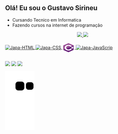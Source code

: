## Olá! Eu sou o Gustavo Sirineu

- Cursando Tecnico em Informatica
- Fazendo cursos na internet de programação





<div align="center">
  <a href="https://github.com/Sirineuu">
  <img height="180em" src="https://github-readme-stats.vercel.app/api?username=Sirineuu&show_icons=true&theme=dark&include_all_commits=true&count_private=true"/>
  <img height="180em" src="https://github-readme-stats.vercel.app/api/top-langs/?username=Sirineuu&layout=compact&langs_count=7&theme=dark"/>
</div>

 <div style="display: inline_block"><br>
  <img align="center" alt="Japa-HTML" height="30" width="40" src="https://cdn.jsdelivr.net/gh/devicons/devicon/icons/html5/html5-original.svg">
  <img align="center" alt="Japa-CSS" height="30" width="40" src="https://cdn.jsdelivr.net/gh/devicons/devicon/icons/css3/css3-original.svg">
  <img align="center" alt="Japa-csharp" height="30" width="40" src="https://raw.githubusercontent.com/devicons/devicon/master/icons/csharp/csharp-original.svg">
  <img align="center" alt="Japa-JavaScrip" height="30" width="40" src="https://cdn.jsdelivr.net/gh/devicons/devicon/icons/javascript/javascript-original.svg">
</div>

##
  
<div> 
 
  <a href="https://www.instagram.com/ogustavo___/" target="_blank"><img src="https://img.shields.io/badge/-Instagram-%23E4405F?style=for-the-badge&logo=instagram&logoColor=white" target="_blank"></a>
  <a href = "mailto:gustavo.sirineu12@gmail.com"><img src="https://img.shields.io/badge/-Gmail-%23333?style=for-the-badge&logo=gmail&logoColor=white" target="_blank"></a>
  <a href="https://www.linkedin.com/in/gustavo-sirineu-5051b815b" target="_blank"><img src="https://img.shields.io/badge/-LinkedIn-%230077B5?style=for-the-badge&logo=linkedin&logoColor=white" target="_blank"></a> 

  ![Snake animation](https://github.com/rafaballerini/rafaballerini/blob/output/github-contribution-grid-snake.svg)

</div>
  
##
